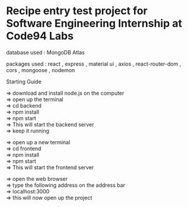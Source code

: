 # Recipe entry test project for Software Engineering Internship at Code94 Labs  

database used : MongoDB Atlas  

packages used : react , express , material ui , axios , react-router-dom , cors , mongoose , nodemon  

Starting Guide  

=> download and install node.js on the computer  
=> open up the terminal  
=> cd backend  
=> npm install  
=> npm start  
=> This will start the backend server  
=> keep it running

=> open up a new terminal  
=> cd frontend  
=> npm install  
=> npm start  
=> This will start the frontend server  

=> open the web browser  
=> type the following address on the address bar  
=> localhost:3000  
=> this will now open up the project
